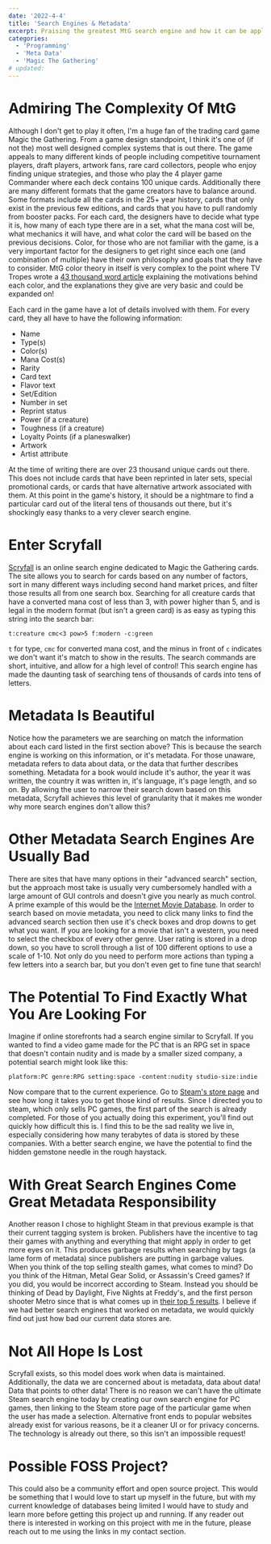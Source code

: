 ```yaml
---
date: '2022-4-4'
title: 'Search Engines & Metadata'
excerpt: Praising the greatest MtG search engine and how it can be applied to more topics.
categories:
  - 'Programming'
  - 'Meta Data'
  - 'Magic The Gathering'
# updated: 
---
```


# Admiring The Complexity Of MtG

Although I don't get to play it often, I'm a huge fan of the trading card game Magic the Gathering.  From a game design standpoint, I think it's one of (if not the) most well designed complex systems that is out there.  The game appeals to many different kinds of people including competitive tournament players, draft players, artwork fans, rare card collectors, people who enjoy finding unique strategies, and those who play the 4 player game Commander where each deck contains 100 unique cards.  Additionally there are many different formats that the game creators have to balance around.  Some formats include all the cards in the 25+ year history, cards that only exist in the previous few editions, and cards that you have to pull randomly from booster packs.  For each card, the designers have to decide what type it is, how many of each type there are in a set, what the mana cost will be, what mechanics it will have, and what color the card will be based on the previous decisions.  Color, for those who are not familiar with the game, is a very important factor for the designers to get right since each one (and combination of multiple) have their own philosophy and goals that they have to consider.  MtG color theory in itself is very complex to the point where TV Tropes wrote a [43 thousand word article](https://tvtropes.org/pmwiki/pmwiki.php/Analysis/MagicTheGathering) explaining the motivations behind each color, and the explanations they give are very basic and could be expanded on!  

Each card in the game have a lot of details involved with them.  For every card, they all have to have the following information: 
- Name
- Type(s)
- Color(s)
- Mana Cost(s)
- Rarity
- Card text
- Flavor text
- Set/Edition
- Number in set
- Reprint status
- Power (if a creature)
- Toughness (if a creature)
- Loyalty Points (if a planeswalker)
- Artwork
- Artist attribute

At the time of writing there are over 23 thousand unique cards out there.  This does not include cards that have been reprinted in later sets, special promotional cards, or cards that have alternative artwork associated with them.  At this point in the game's history, it should be a nightmare to find a particular card out of the literal tens of thousands out there, but it's shockingly easy thanks to a very clever search engine.

# Enter Scryfall

[Scryfall](https://scryfall.com/) is an online search engine dedicated to Magic the Gathering cards.  The site allows you to search for cards based on any number of factors, sort in many different ways including second hand market prices, and filter those results all from one search box.  Searching for all creature cards that have a converted mana cost of less than 3, with power higher than 5, and is legal in the modern format (but isn't a green card) is as easy as typing this string into the search bar: 

```
t:creature cmc<3 pow>5 f:modern -c:green
```

`t` for type, `cmc` for converted mana cost, and the minus in front of `c` indicates we don't want it's match to show in the results.  The search commands are short, intuitive, and allow for a high level of control!  This search engine has made the daunting task of searching tens of thousands of cards into tens of letters.  

# Metadata Is Beautiful

Notice how the parameters we are searching on match the information about each card listed in the first section above?  This is because the search engine is working on this information, or it's metadata.  For those unaware, metadata refers to data about data, or the data that further describes something.  Metadata for a book would include it's author, the year it was written, the country it was written in, it's language, it's page length, and so on.  By allowing the user to narrow their search down based on this metadata, Scryfall achieves this level of granularity that it makes me wonder why more search engines don't allow this?  

# Other Metadata Search Engines Are Usually Bad

There are sites that have many options in their "advanced search" section, but the approach most take is usually very cumbersomely handled with a large amount of GUI controls and doesn't give you nearly as much control.  A prime example of this would be the [Internet Movie Database](https://www.imdb.com/search/title/).  In order to search based on movie metadata, you need to click many links to find the advanced search section then use it's check boxes and drop downs to get what you want.  If you are looking for a movie that isn't a western, you need to select the checkbox of every other genre.  User rating is stored in a drop down, so you have to scroll through a list of 100 different options to use a scale of 1-10.  Not only do you need to perform more actions than typing a few letters into a search bar, but you don't even get to fine tune that search!  

# The Potential To Find Exactly What You Are Looking For

Imagine if online storefronts had a search engine similar to Scryfall.  If you wanted to find a video game made for the PC that is an RPG set in space that doesn't contain nudity and is made by a smaller sized company, a potential search might look like this:

```
platform:PC genre:RPG setting:space -content:nudity studio-size:indie
```

Now compare that to the current experience.  Go to [Steam's store page](https://store.steampowered.com/) and see how long it takes you to get those kind of results.  Since I directed you to steam, which only sells PC games, the first part of the search is already completed.  For those of you actually doing this experiment, you'll find out quickly how difficult this is.  I find this to be the sad reality we live in, especially considering how many terabytes of data is stored by these companies.  With a better search engine, we have the potential to find the hidden gemstone needle in the rough haystack.

# With Great Search Engines Come Great Metadata Responsibility

Another reason I chose to highlight Steam in that previous example is that their current tagging system is broken.  Publishers have the incentive to tag their games with anything and everything that might apply in order to get more eyes on it.  This produces garbage results when searching by tags (a lame form of metadata) since publishers are putting in garbage values.  When you think of the top selling stealth games, what comes to mind?  Do you think of the Hitman, Metal Gear Solid, or Assassin's Creed games?  If you did, you would be incorrect according to Steam.  Instead you should be thinking of Dead by Daylight, Five Nights at Freddy's, and the first person shooter Metro since that is what comes up in [their top 5 results](https://store.steampowered.com/tags/en/Stealth/#p=0&tab=TopSellers).  I believe if we had better search engines that worked on metadata, we would quickly find out just how bad our current data stores are.  

# Not All Hope Is Lost

Scryfall exists, so this model does work when data is maintained.  Additionally, the data we are concerned about is metadata, data about data!  Data that points to other data!  There is no reason we can't have the ultimate Steam search engine today by creating our own search engine for PC games, then linking to the Steam store page of the particular game when the user has made a selection.  Alternative front ends to popular websites already exist for various reasons, be it a cleaner UI or for privacy concerns.  The technology is already out there, so this isn't an impossible request!  

# Possible FOSS Project? 

This could also be a community effort and open source project.  This would be something that I would love to start up myself in the future, but with my current knowledge of databases being limited I would have to study and learn more before getting this project up and running.  If any reader out there is interested in working on this project with me in the future, please reach out to me using the links in my contact section.  